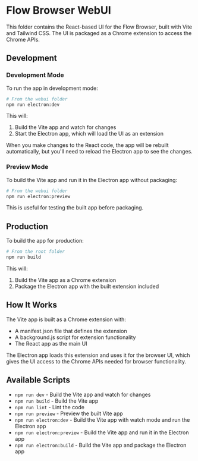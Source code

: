 # Flow Browser WebUI

This folder contains the React-based UI for the Flow Browser, built with Vite and Tailwind CSS. The UI is packaged as a Chrome extension to access the Chrome APIs.

## Development

### Development Mode

To run the app in development mode:

```bash
# From the webui folder
npm run electron:dev
```

This will:

1. Build the Vite app and watch for changes
2. Start the Electron app, which will load the UI as an extension

When you make changes to the React code, the app will be rebuilt automatically, but you'll need to reload the Electron app to see the changes.

### Preview Mode

To build the Vite app and run it in the Electron app without packaging:

```bash
# From the webui folder
npm run electron:preview
```

This is useful for testing the built app before packaging.

## Production

To build the app for production:

```bash
# From the root folder
npm run build
```

This will:

1. Build the Vite app as a Chrome extension
2. Package the Electron app with the built extension included

## How It Works

The Vite app is built as a Chrome extension with:

- A manifest.json file that defines the extension
- A background.js script for extension functionality
- The React app as the main UI

The Electron app loads this extension and uses it for the browser UI, which gives the UI access to the Chrome APIs needed for browser functionality.

## Available Scripts

- `npm run dev` - Build the Vite app and watch for changes
- `npm run build` - Build the Vite app
- `npm run lint` - Lint the code
- `npm run preview` - Preview the built Vite app
- `npm run electron:dev` - Build the Vite app with watch mode and run the Electron app
- `npm run electron:preview` - Build the Vite app and run it in the Electron app
- `npm run electron:build` - Build the Vite app and package the Electron app
